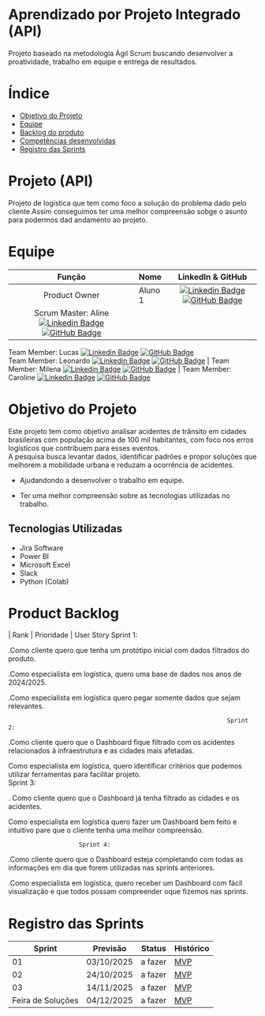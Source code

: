 # Aprendizado por Projeto Integrado (API)


Projeto baseado na metodologia Ágil Scrum buscando desenvolver a proatividade, trabalho em equipe e entrega de resultados.

# Índice
* [Objetivo do Projeto](#objetivo-do-projeto)
* [Equipe](#Equipe)
* [Backlog do produto](#Product-Backlog)
* [Competências desenvolvidas](#competências-desenvolvidas)
* [Registro das Sprints](#Registro-das-Sprints)


# Projeto (API) 
Projeto de logística que tem como foco a solução do problema dado pelo cliente.Assim conseguimos ter uma melhor compreensão sobge o asunto para podermos dad andamento ao projeto.

# Equipe
|    Função     | Nome                                  |                                                                                                                                                      LinkedIn & GitHub                                                                                                                                                      |
| :-----------: | :------------------------------------ | :-------------------------------------------------------------------------------------------------------------------------------------------------------------------------------------------------------------------------------------------------------------------------------------------------------------------------: |
| Product Owner |   Aluno 1         |     [![Linkedin Badge](https://img.shields.io/badge/Linkedin-blue?style=flat-square&logo=Linkedin&logoColor=white)](https://www.linkedin.com/in/) [![GitHub Badge](https://img.shields.io/badge/GitHub-111217?style=flat-square&logo=github&logoColor=white)](https://github.com/)              |
 Scrum Master: Aline      [![Linkedin Badge](https://img.shields.io/badge/Linkedin-blue?style=flat-square&logo=Linkedin&logoColor=white)](https://www.linkedin.com/in/) [![GitHub Badge](https://img.shields.io/badge/GitHub-111217?style=flat-square&logo=github&logoColor=white)](https://github.com/)     |
 Team Member: Lucas                      [![Linkedin Badge](https://img.shields.io/badge/Linkedin-blue?style=flat-square&logo=Linkedin&logoColor=white)](https://www.linkedin.com/in/) [![GitHub Badge](https://img.shields.io/badge/GitHub-111217?style=flat-square&logo=github&logoColor=white)](https://github.com/)        
Team Member: Leonardo                         [![Linkedin Badge](https://img.shields.io/badge/Linkedin-blue?style=flat-square&logo=Linkedin&logoColor=white)](https://www.linkedin.com/in/) [![GitHub Badge](https://img.shields.io/badge/GitHub-111217?style=flat-square&logo=github&logoColor=white)](https://github.com/)        |
 Team Member: Milena                    [![Linkedin Badge](https://img.shields.io/badge/Linkedin-blue?style=flat-square&logo=Linkedin&logoColor=white)](https://www.linkedin.com/in/) [![GitHub Badge](https://img.shields.io/badge/GitHub-111217?style=flat-square&logo=github&logoColor=white)](https://github.com/)   |
  Team Member: Caroline          [![Linkedin Badge](https://img.shields.io/badge/Linkedin-blue?style=flat-square&logo=Linkedin&logoColor=white)](https://www.linkedin.com/in/) [![GitHub Badge](https://img.shields.io/badge/GitHub-111217?style=flat-square&logo=github&logoColor=white)](https://github.com/)    


# Objetivo do Projeto
 Este projeto tem como objetivo analisar acidentes de trânsito em cidades brasileiras com população acima de 100 mil habitantes, com foco nos erros logísticos que contribuem para esses eventos.  
A pesquisa busca levantar dados, identificar padrões e propor soluções que melhorem a mobilidade urbana e reduzam a ocorrência de acidentes.

* Ajudandondo a desenvolver o trabalho em equipe.

* Ter uma melhor compreensão sobre as tecnologias utilizadas no trabalho.




## Tecnologias Utilizadas

* Jira Software
* Power BI
* Microsoft Excel
* Slack
* Python (Colab)
  



# Product Backlog

| Rank | Prioridade | User Story                                                                                                                                              Sprint 1:

  .Como cliente quero que tenha um protótipo inicial com dados filtrados do produto.
 
.Como especialista em logística, quero uma base de dados nos anos de 2024/2025.

.Como especialista em logística quero pegar somente dados que sejam relevantes.
                                                                   
                                                                  Sprint 2:
                                                                

.Como cliente quero que o Dashboard fique filtrado com os acidentes relacionados à infraestrutura e as cidades mais afetadas.

Como especialista em logística, quero  identificar critérios que podemos utilizar ferramentas para facilitar 
projeto.                                                                                                                                                             
                          Sprint 3:
                          
. Como cliente quero que o Dashboard já tenha filtrado as cidades e os acidentes.

Como especialista em logística quero fazer um Dashboard bem feito e intuitivo pare que o cliente tenha uma melhor compreensão.



                        Sprint 4:

.Como cliente quero que o Dashboard esteja completando com todas as informações em dia que forem utilizadas nas sprints anteriores.

.Como especialista em logística, quero receber um Dashboard com fácil visualização e que todos possam compreender oque fizemos nas sprints.


  
# Registro das Sprints

| Sprint            | Previsão   | Status   | Histórico |
|-------------------|------------|----------|-----------|
| 01                | 03/10/2025 | a fazer  | [MVP](MVP/sp1.md)  |
| 02                | 24/10/2025 | a fazer  | [MVP](MVP/sp2.md)  |
| 03                | 14/11/2025 | a fazer  | [MVP](MVP/sp3.md)  |
| Feira de Soluções | 04/12/2025 | a fazer  | [MVP](#)  |

